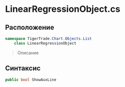 
# LinearRegressionObject.cs
## Расположение
```csharp
namespace TigerTrade.Chart.Objects.List  
    class LinearRegressionObject
```

> Описание

## Синтаксис
```csharp
public bool ShowAuxLine
```
